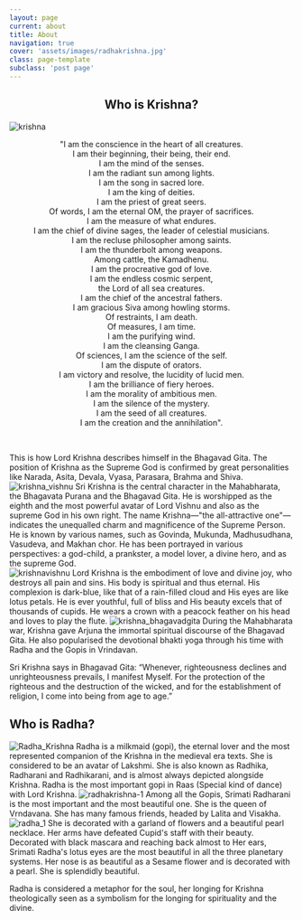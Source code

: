 ```yaml
---
layout: page
current: about
title: About
navigation: true
cover: 'assets/images/radhakrishna.jpg'
class: page-template
subclass: 'post page'
---
```


## <center>Who is Krishna?</center>

![krishna](../assets/images/krishna1.jpg)

<center>"I am the conscience in the heart of all creatures.</center>
<center>I am their beginning, their being, their end.</center>
 <center>I am the mind of the senses.</center>
 <center>I am the radiant sun among lights.</center>
 <center>I am the song in sacred lore.</center>
 <center>I am the king of deities.</center>
 <center>I am the priest of great seers.</center>
 <center>Of words, I am the eternal OM, the prayer of   sacrifices.</center>
<center>I am the measure of what endures.</center>
 <center>I am the chief of divine sages,
the leader of celestial musicians.</center>
 <center>I am the recluse philosopher among saints.</center>
 <center>I am the thunderbolt among weapons.</center>
 <center>Among cattle, the Kamadhenu.</center>
 <center>I am the procreative god of love.</center>
 <center>I am the endless cosmic serpent,</center>
 <center>the Lord of all sea creatures.</center>
 <center>I am the chief of the ancestral fathers.</center>
 <center>I am gracious Siva among howling storms.</center>
 <center>Of restraints, I am death.</center>
 <center>Of measures, I am time.</center>
 <center>I am the purifying wind.</center>
 <center>I am the cleansing Ganga.</center>
 <center>Of sciences, I am the science of the self.</center>
 <center>I am the dispute of orators.</center>
 <center>I am victory and resolve,
 the lucidity of lucid men.</center>
 <center>I am the brilliance of fiery heroes.</center>
 <center>I am the morality of ambitious men.</center>
 <center>I am the silence of the mystery.</center>
 <center>I am the seed of all creatures.</center>
 <center>I am the creation and the annihilation".</center>

&nbsp;

This is how Lord Krishna describes himself in the Bhagavad Gita. The position of Krishna as the Supreme God is confirmed by great personalities like Narada, Asita, Devala, Vyasa, Parasara, Brahma and Shiva.
![krishna_vishnu](../assets/images/krishna_vishnu.jpg)
Sri Krishna is the central character in the Mahabharata, the Bhagavata Purana and the Bhagavad Gita. He is worshipped as the eighth and the most powerful avatar of Lord Vishnu and also as the supreme God in his own right. The name Krishna—"the all-attractive one"—indicates the unequalled charm and magnificence of the Supreme Person. He is known by various names, such as Govinda, Mukunda, Madhusudhana, Vasudeva, and Makhan chor. He has been portrayed in various perspectives: a god-child, a prankster, a model lover, a divine hero, and as the supreme God.  
![krishnavishnu](../assets/images/krishnavishnu.jpg)
Lord Krishna is the embodiment of love and divine joy, who destroys all pain and sins. His body is spiritual and thus eternal. His complexion is dark-blue, like that of a rain-filled cloud and His eyes are like lotus petals. He is ever youthful, full of bliss and His beauty excels that of thousands of cupids. He wears a crown with a peacock feather on his head and loves to play the flute.
![krishna_bhagavadgita](../assets/images/krishna_bhagavadgita.jpg)
During the Mahabharata war, Krishna gave Arjuna the immortal spiritual discourse of the Bhagavad Gita. He also popularised the devotional bhakti yoga through his time with Radha and the Gopis in Vrindavan.

Sri Krishna says in Bhagavad Gita:
“Whenever, righteousness declines and unrighteousness prevails, I manifest Myself. For the protection of the righteous and the destruction of the wicked, and for the establishment of religion, I come into being from age to age.”

## Who is Radha?
![Radha_Krishna](../assets/images/Radha_Krishna.jpg)
Radha is a milkmaid (gopi), the eternal lover and the most represented companion of the Krishna in the medieval era texts. She is considered to be an avatar of Lakshmi. She is also known as Radhika, Radharani and Radhikarani, and is almost always depicted alongside Krishna. Radha is the most important gopi in Raas (Special kind of dance) with Lord Krishna.
![radhakrishna-1](../assets/images/radhakrishna-1.jpg)
Among all the Gopis, Srimati Radharani is the most important and the most beautiful one. She is the queen of Vrndavana. She has many famous friends, headed by Lalita and Visakha.
![radha_1](../assets/images/radha_1.jpg)
She is decorated with a garland of flowers and a beautiful pearl necklace. Her arms have defeated Cupid's staff with their beauty. Decorated with black mascara and reaching back almost to Her ears, Srimati Radha's lotus eyes are the most beautiful in all the three planetary systems. Her nose is as beautiful as a Sesame flower and is decorated with a pearl. She is splendidly beautiful.

Radha is considered a metaphor for the soul, her longing for Krishna theologically seen as a symbolism for the longing for spirituality and the divine.